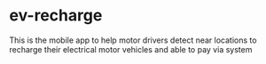 # ev-recharge

This is the mobile app to help motor drivers detect near locations to recharge their electrical motor vehicles and able to pay via system
